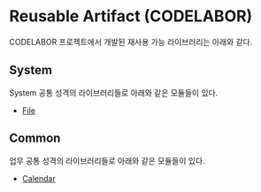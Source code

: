 # Reusable Artifact (CODELABOR) #
CODELABOR 프로젝트에서 개발된 재사용 가능 라이브러리는 아래와 같다.

## System ##
System 공통 성격의 라이브러리들로 아래와 같은 모듈들이 있다.
  * [File](CODELABOR_System_File.md)

## Common ##
업무 공통 성격의 라이브러리들로 아래와 같은 모듈들이 있다.
  * [Calendar](CODELABOR_Common_Calendar.md)